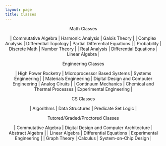 ```yaml
---
layout: page
title: Classes
---
```


<center> Math Classes

| Commutative Algebra | Harmonic Analysis | Galois Theory |
| Complex Analysis | Differential Topology | Partial Differential Equations |
| Probability | Discrete Math | Number Theory |
| Real Analysis | Differential Equations | Linear Algebra |

Engineering Classes

| High Power Rocketry | Microprocessor Based Systems | Systems Engineering |
| Materials Engineering | Digital Design and Computer Engineering | Analog Ciruits |
| Continuum Mechanics | Chemical and Thermal Processes | Experimental Engineering |

CS Classes

| Algorithms | Data Structures | Predicate Set Logic |

Tutored/Graded/Proctored Classes

| Commutative Algebra | Digital Design and Computer Architecture | Abstract Algebra |
| Linear Algebra | Differential Equations | Experimental Engineering |
| Graph Theory | Calculus | System-on-Chip Design | </center>